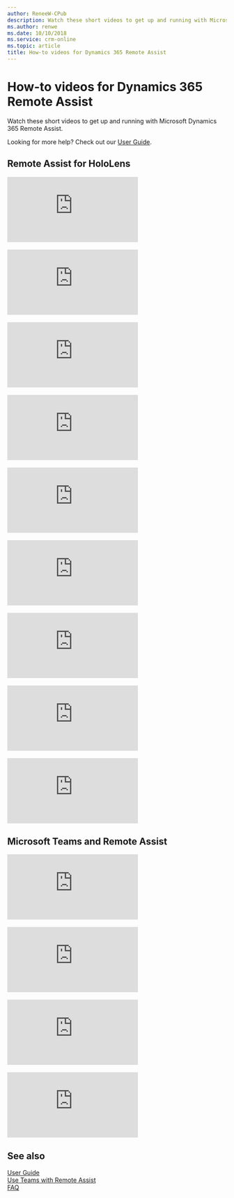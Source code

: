 ```yaml
---
author: ReneeW-CPub
description: Watch these short videos to get up and running with Microsoft Dynamics 365 Remote Assist.
ms.author: renwe
ms.date: 10/10/2018
ms.service: crm-online
ms.topic: article
title: How-to videos for Dynamics 365 Remote Assist
---
```


# How-to videos for Dynamics 365 Remote Assist

Watch these short videos to get up and running with Microsoft Dynamics 365
Remote Assist.

Looking for more help? Check out our [User Guide](user-guide.md).

## Remote Assist for HoloLens

<div class="embeddedvideo"><iframe src="https://www.microsoft.com/en-us/videoplayer/embed/RE2F4dM" frameborder="0" allowfullscreen=""></iframe></div>
</br>
<div class="embeddedvideo"><iframe src="https://www.microsoft.com/en-us/videoplayer/embed/RE2F6TI" frameborder="0" allowfullscreen=""></iframe></div>
</br>
<div class="embeddedvideo"><iframe src="https://www.microsoft.com/en-us/videoplayer/embed/RE2FeDU" frameborder="0" allowfullscreen=""></iframe></div>
</br>
<div class="embeddedvideo"><iframe src="https://www.microsoft.com/en-us/videoplayer/embed/RE2F6TH" frameborder="0" allowfullscreen=""></iframe></div>
</br>
<div class="embeddedvideo"><iframe src="https://www.microsoft.com/en-us/videoplayer/embed/RE2F9qy" frameborder="0" allowfullscreen=""></iframe></div>
</br>
<div class="embeddedvideo"><iframe src="https://www.microsoft.com/en-us/videoplayer/embed/RE2F9qs" frameborder="0" allowfullscreen=""></iframe></div>
</br>
<div class="embeddedvideo"><iframe src="https://www.microsoft.com/en-us/videoplayer/embed/RE2FhfT" frameborder="0" allowfullscreen=""></iframe></div>
</br>
<div class="embeddedvideo"><iframe src="https://www.microsoft.com/en-us/videoplayer/embed/RE2FNci" frameborder="0" allowfullscreen=""></iframe></div>
</br>
<div class="embeddedvideo"><iframe src="https://www.microsoft.com/en-us/videoplayer/embed/RE2F6TG" frameborder="0" allowfullscreen=""></iframe></div>

## Microsoft Teams and Remote Assist

<div class="embeddedvideo"><iframe src="https://www.microsoft.com/en-us/videoplayer/embed/RE2F6TK" frameborder="0" allowfullscreen=""></iframe></div>
</br>
<div class="embeddedvideo"><iframe src="https://www.microsoft.com/en-us/videoplayer/embed/RE2F6TP" frameborder="0" allowfullscreen=""></iframe></div>
</br>
<div class="embeddedvideo"><iframe src="https://www.microsoft.com/en-us/videoplayer/embed/RE2F6TJ" frameborder="0" allowfullscreen=""></iframe></div>
</br>
<div class="embeddedvideo"><iframe src="https://www.microsoft.com/en-us/videoplayer/embed/RE2F6TF" frameborder="0" allowfullscreen=""></iframe></div>

## See also
[User Guide](user-guide.md)<br>
[Use Teams with Remote Assist](use-microsoft-teams-with-remote-assist.md)<br>
[FAQ](faq.md)

